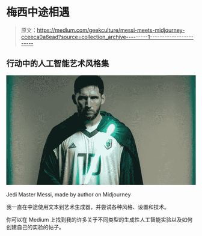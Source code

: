 # 梅西中途相遇

> 原文：<https://medium.com/geekculture/messi-meets-midjourney-cceeca0a6ead?source=collection_archive---------1----------------------->

## 行动中的人工智能艺术风格集

![](img/2485f78e631c90f1438611993b4169c1.png)

Jedi Master Messi, made by author on Midjourney

我一直在中途使用文本到艺术生成器，并尝试各种风格、设置和技术。

你可以在 Medium 上找到我的许多关于不同类型的生成性人工智能实验以及如何创建自己的实验的帖子。